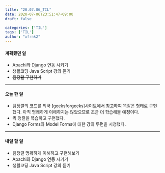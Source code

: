 ```yaml
---
title: "20.07.06_TIL"
date: 2020-07-06T23:51:47+09:00
draft: false

categories: ['TIL']
tags: ['TIL']
author: "xfrnk2"
---
```

#### 계획했던 일
+ Apachi와 Django 연동 시키기
+ 생활코딩 Java Script 강의 듣기
+ ~~팀정렬 구현하기~~
---  
#### 오늘 한 일
+ 팀정렬의 코드를 외국 [geeksforgeeks]사이트에서 참고하여 똑같은 형태로 구현했다. 아직 명쾌하게 이해하지는 않았으므로 조금 더 학습해볼 예정이다.
+ 퀵 정렬을 복습하고 구현했다.
+ Django Forms와 Model Forms에 대한 강의 두편을 시청했다.
---   
#### 내일 할 일 
+ 팀정렬 명확하게 이해하고 구현해보기
+ Apachi와 Django 연동 시키기
+ 생활코딩 Java Script 강의 듣기